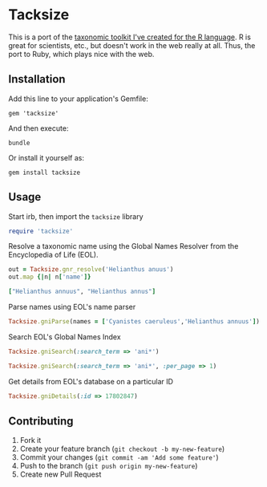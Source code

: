 # Tacksize

This is a port of the [taxonomic toolkit I've created for the R language](https://github.com/ropensci/taxize_). R is great for scientists, etc., but doesn't work in the web really at all. Thus, the port to Ruby, which plays nice with the web. 

## Installation

Add this line to your application's Gemfile:

    gem 'tacksize'

And then execute:

```
bundle
```

Or install it yourself as:

```
gem install tacksize
```

## Usage

Start irb, then import the `tacksize` library

```ruby
require 'tacksize'
```

Resolve a taxonomic name using the Global Names Resolver from the Encyclopedia of Life (EOL).

```ruby
out = Tacksize.gnr_resolve('Helianthus anuus')
out.map {|n| n['name']}

["Helianthus annuus", "Helianthus annus"]
```

Parse names using EOL's name parser

```ruby
Tacksize.gniParse(names = ['Cyanistes caeruleus','Helianthus annuus'])
```

Search EOL's Global Names Index

```ruby
Tacksize.gniSearch(:search_term => 'ani*')
```

```ruby
Tacksize.gniSearch(:search_term => 'ani*', :per_page => 1)
```

Get details from EOL's database on a particular ID

```ruby
Tacksize.gniDetails(:id => 17802847)
```

## Contributing

1. Fork it
2. Create your feature branch (`git checkout -b my-new-feature`)
3. Commit your changes (`git commit -am 'Add some feature'`)
4. Push to the branch (`git push origin my-new-feature`)
5. Create new Pull Request

